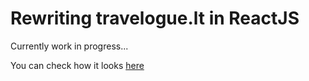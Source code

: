 # Rewriting travelogue.lt in ReactJS

Currently work in progress...

You can check how it looks [here]([https://traveloguetest.herokuapp.com/)
